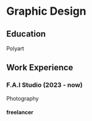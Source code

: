 # Graphic Design

## Education
Polyart

## Work Experience
### F.A.I Studio (2023 - now)
Photography
#### freelancer
